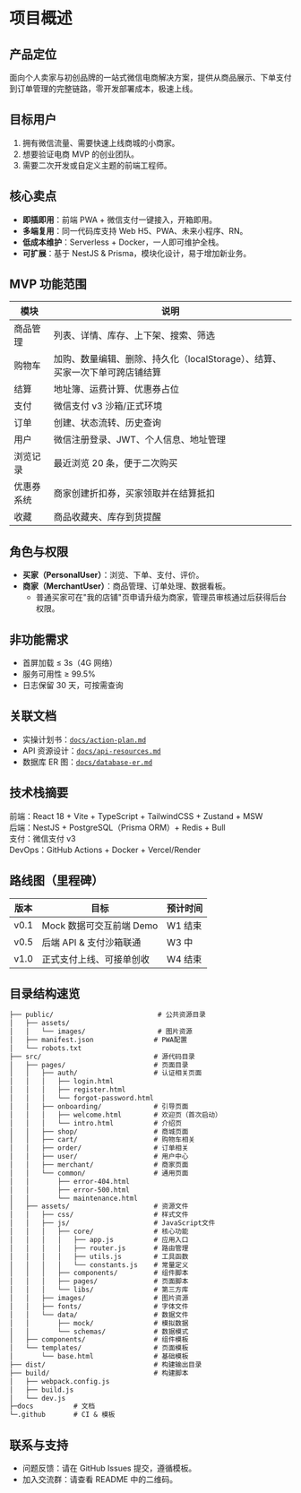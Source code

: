 # 项目概述

## 产品定位
面向个人卖家与初创品牌的一站式微信电商解决方案，提供从商品展示、下单支付到订单管理的完整链路，零开发部署成本，极速上线。

## 目标用户
1. 拥有微信流量、需要快速上线商城的小商家。
2. 想要验证电商 MVP 的创业团队。
3. 需要二次开发或自定义主题的前端工程师。

## 核心卖点
- **即插即用**：前端 PWA + 微信支付一键接入，开箱即用。
- **多端复用**：同一代码库支持 Web H5、PWA、未来小程序、RN。 
- **低成本维护**：Serverless + Docker，一人即可维护全栈。
- **可扩展**：基于 NestJS & Prisma，模块化设计，易于增加新业务。

## MVP 功能范围
| 模块 | 说明 |
|------|------|
| 商品管理 | 列表、详情、库存、上下架、搜索、筛选 |
| 购物车 | 加购、数量编辑、删除、持久化（localStorage）、结算、买家一次下单可跨店铺结算 |
| 结算 | 地址簿、运费计算、优惠券占位 |
| 支付 | 微信支付 v3 沙箱/正式环境 |
| 订单 | 创建、状态流转、历史查询 |
| 用户 | 微信注册登录、JWT、个人信息、地址管理 |
| 浏览记录 | 最近浏览 20 条，便于二次购买 |
| 优惠券系统 | 商家创建折扣券，买家领取并在结算抵扣 |
| 收藏 | 商品收藏夹、库存到货提醒 |

## 角色与权限
- **买家（PersonalUser）**：浏览、下单、支付、评价。
- **商家（MerchantUser）**：商品管理、订单处理、数据看板。
  - 普通买家可在"我的店铺"页申请升级为商家，管理员审核通过后获得后台权限。

## 非功能需求
- 首屏加载 ≤ 3s（4G 网络）
- 服务可用性 ≥ 99.5%
- 日志保留 30 天，可按需查询

## 关联文档
- 实操计划书：[`docs/action-plan.md`](action-plan.md)
- API 资源设计：[`docs/api-resources.md`](api-resources.md)
- 数据库 ER 图：[`docs/database-er.md`](database-er.md)

## 技术栈摘要
前端：React 18 + Vite + TypeScript + TailwindCSS + Zustand + MSW  
后端：NestJS + PostgreSQL（Prisma ORM）+ Redis + Bull  
支付：微信支付 v3  
DevOps：GitHub Actions + Docker + Vercel/Render

## 路线图（里程碑）
| 版本 | 目标 | 预计时间 |
|-------|------|----------|
| v0.1 | Mock 数据可交互前端 Demo | W1 结束 |
| v0.5 | 后端 API & 支付沙箱联通 | W3 中 |
| v1.0 | 正式支付上线、可接单创收 | W4 结束 |

## 目录结构速览
```txt
├── public/                          # 公共资源目录
│   ├── assets/
│   │   └── images/                  # 图片资源
│   ├── manifest.json               # PWA配置
│   └── robots.txt
├── src/                            # 源代码目录
│   ├── pages/                      # 页面目录
│   │   ├── auth/                   # 认证相关页面
│   │   │   ├── login.html
│   │   │   ├── register.html
│   │   │   └── forgot-password.html
│   │   ├── onboarding/             # 引导页面
│   │   │   ├── welcome.html        # 欢迎页（首次启动）
│   │   │   └── intro.html          # 介绍页
│   │   ├── shop/                   # 商城页面
│   │   ├── cart/                   # 购物车相关
│   │   ├── order/                  # 订单相关
│   │   ├── user/                   # 用户中心
│   │   ├── merchant/               # 商家页面
│   │   └── common/                 # 通用页面
│   │       ├── error-404.html
│   │       ├── error-500.html
│   │       └── maintenance.html
│   ├── assets/                     # 资源文件
│   │   ├── css/                    # 样式文件
│   │   ├── js/                     # JavaScript文件
│   │   │   ├── core/               # 核心功能
│   │   │   │   ├── app.js          # 应用入口
│   │   │   │   ├── router.js       # 路由管理
│   │   │   │   ├── utils.js        # 工具函数
│   │   │   │   └── constants.js    # 常量定义
│   │   │   ├── components/         # 组件脚本
│   │   │   ├── pages/              # 页面脚本
│   │   │   └── libs/               # 第三方库
│   │   ├── images/                 # 图片资源
│   │   ├── fonts/                  # 字体文件
│   │   └── data/                   # 数据文件
│   │       ├── mock/               # 模拟数据
│   │       └── schemas/            # 数据模式
│   ├── components/                 # 组件模板
│   └── templates/                  # 页面模板
│       └── base.html               # 基础模板
├── dist/                           # 构建输出目录
├── build/                          # 构建脚本
│   ├── webpack.config.js
│   ├── build.js
│   └── dev.js
├─docs          # 文档
└─.github       # CI & 模板
```

## 联系与支持
- 问题反馈：请在 GitHub Issues 提交，遵循模板。
- 加入交流群：请查看 README 中的二维码。 

